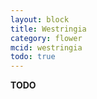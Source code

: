 ```yaml
---
layout: block
title: Westringia
category: flower
mcid: westringia
todo: true
---
```



**TODO**
